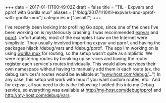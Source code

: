 +++
date = 2017-01-11T00:49:02Z
draft = false
title = "TIL - Expvars and pprof with Gorilla mux"
aliases = ["/blog/2017/1/10/til-expvars-and-pprof-with-gorilla-mux"]
categories = ["avsnitt"]
+++

I've recently been looking into profiling Go apps, since one of the ones I've been working on is mysteriously crashing.
I was recommended [expvar](https://golang.org/pkg/expvar/)&nbsp;and [pprof](https://golang.org/pkg/net/http/pprof/). Unfortunately, most of the examples I saw on the Internet were simplistic. They usually involved importing expvar and pprof, and having the packages hijack /debug/vars and /debug/pprof.&nbsp;
The app I'm working on is using [Gorilla mux](https://github.com/gorilla/mux) for routing, so the setup wasn't quite as simplistic. We were registering routes by breaking up services and having the router register each service's routes individually. This would allow services their own namespace without having to manually add them in each route (ex. the debug services's routes would be available at "www.host.com/debug/...")
In any case, this setup will work with mux if you want custom routes, etc:&nbsp;
And for expvar, all you need to do is the following:
I added this into my Debug service, so everything was available at http://my-host.com/debug/pprof and http://my-host.com/debug/vars.
 

